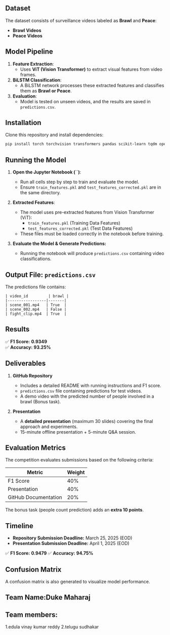 

## Dataset

The dataset consists of surveillance videos labeled as **Brawl** and **Peace**:

- **Brawl Videos**
- **Peace Videos**

## Model Pipeline

1. **Feature Extraction**:
   - Uses **ViT (Vision Transformer)** to extract visual features from video frames.
2. **BiLSTM Classification**:
   - A BiLSTM network processes these extracted features and classifies them as **Brawl or Peace**.
3. **Evaluation**:
   - Model is tested on unseen videos, and the results are saved in `predictions.csv`.

## Installation

Clone this repository and install dependencies:

```bash
pip install torch torchvision transformers pandas scikit-learn tqdm opencv-python seaborn
```

## Running the Model

1. **Open the Jupyter Notebook (**``**)**:

   - Run all cells step by step to train and evaluate the model.
   - Ensure `train_features.pkl` and `test_features_corrected.pkl` are in the same directory.

2. **Extracted Features**:

   - The model uses pre-extracted features from Vision Transformer (ViT):
     - `train_features.pkl` (Training Data Features)
     - `test_features_corrected.pkl` (Test Data Features)
   - These files must be loaded correctly in the notebook before training.

3. **Evaluate the Model & Generate Predictions:**

   - Running the notebook will produce `predictions.csv` containing video classifications.

## Output File: `predictions.csv`

The predictions file contains:

```
| video_id         | brawl |
|-----------------|-------|
| scene_001.mp4   | True  |
| scene_002.mp4   | False |
| fight_clip.mp4  | True  |
```

## Results

✅ **F1 Score:** **0.9349**  
✅ **Accuracy:** **93.25%**

## Deliverables

1. **GitHub Repository**
   - Includes a detailed README with running instructions and F1 score.
   - `predictions.csv` file containing predictions for test videos.
   - A demo video with the predicted number of people involved in a brawl (Bonus task).

2. **Presentation**
   - A **detailed presentation** (maximum 30 slides) covering the final approach and experiments.
   - 15-minute offline presentation + 5-minute Q&A session.

## Evaluation Metrics
The competition evaluates submissions based on the following criteria:

| Metric              | Weight |
|---------------------|--------|
| F1 Score           | 40%    |
| Presentation       | 40%    |
| GitHub Documentation | 20%    |

The bonus task (people count prediction) adds an **extra 10 points**.

## Timeline
- **Repository Submission Deadline:** March 25, 2025 (EOD)
- **Presentation Submission Deadline:** April 1, 2025 (EOD)

✅ **F1 Score:** **0.9479** ✅ **Accuracy:** **94.75%**

## Confusion Matrix

A confusion matrix is also generated to visualize model performance.
## Team Name:Duke Maharaj

## Team members:
   1.edula vinay kumar reddy
   2.telugu sudhakar

